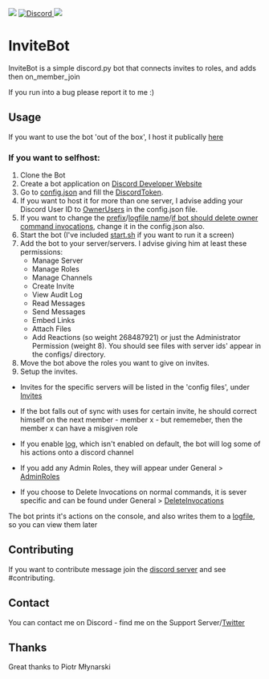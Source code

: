 <p align="center>
    <a href="https://n3v.live/invitebot">
       <img src="https://n3v.live/icons/bot-invite-blue.svg">
     </a>
    <a href="https://discord.gg/wsEU32a3ke">
				<img alt="Discord" src="https://img.shields.io/discord/788042409799712788?style=flat&logo=discord">
		</a>
    <img src="https://n3v.live/icons/license-MIT-yellow.svg">
</p>

# InviteBot
InviteBot is a simple discord.py bot that connects invites to roles, and adds then on_member_join

If you run into a bug please report it to me :)

## Usage
If you want to use the bot 'out of the box', I host it publically [here](https://discord.com/api/oauth2/authorize?client_id=788044126242603070&permissions=268487921&scope=bot)

### If you want to selfhost:
  1. Clone the Bot
  2. Create a bot application on [Discord Developer Website](https://discord.com/developers)
  3. Go to [config.json](https://github.com/Nevalicjus/invitebot/blob/main/config.json) and fill the [DiscordToken](https://github.com/Nevalicjus/invitebot/blob/main/config.json#L2).
  4. If you want to host it for more than one server, I advise adding your Discord User ID to [OwnerUsers](https://github.com/Nevalicjus/invitebot/blob/main/config.json#L5) in the config.json file.
  5. If you want to change the [prefix](https://github.com/Nevalicjus/invitebot/blob/main/config.json#L3)/[logfile name](https://github.com/Nevalicjus/invitebot/blob/main/config.json#L4)/[if bot should delete owner command invocations](https://github.com/Nevalicjus/invitebot/blob/main/config.json#L6), change it in the config.json also.
  6. Start the bot (I've included [start.sh](https://github.com/Nevalicjus/invitebot/blob/main/start.sh) if you want to run it a screen)
  7. Add the bot to your server/servers. I advise giving him at least these permissions:
     - Manage Server
     - Manage Roles
     - Manage Channels
     - Create Invite
     - View Audit Log
     - Read Messages
     - Send Messages
     - Embed Links
     - Attach Files
     - Add Reactions
     (so weight 268487921)
     or just the Administrator Permission (weight 8).
     You should see files with server ids' appear in the configs/ directory.
  8. Move the bot above the roles you want to give on invites.
  9. Setup the invites.

- Invites for the specific servers will be listed in the 'config files', under [Invites](https://github.com/Nevalicjus/invitebot/blob/main/configs/example-config.json#L7)

- If the bot falls out of sync with uses for certain invite, he should correct himself on the next member - member x - but rememeber, then the member x can have a misgiven role

- If you enable [log](https://github.com/Nevalicjus/invitebot/blob/main/configs/example-config.json#L5), which isn't enabled on default, the bot will log some of his actions onto a discord channel

- If you add any Admin Roles, they will appear under General > [AdminRoles](https://github.com/Nevalicjus/invitebot/blob/main/configs/example-config.json#L4)

- If you choose to Delete Invocations on normal commands, it is sever specific and can be found under General > [DeleteInvocations](https://github.com/Nevalicjus/invitebot/blob/main/configs/example-config.json#L3)  

The bot prints it's actions on the console, and also writes them to a [logfile](https://github.com/Nevalicjus/invitebot/blob/main/config.json#L4), so you can view them later

## Contributing
If you want to contribute message join the [discord server](https://discord.gg/wsEU32a3ke) and see #contributing.

## Contact
You can contact me on Discord - find me on the Support Server/[Twitter](https://twitter.com/maciejbromirski)

## Thanks
Great thanks to Piotr Młynarski
